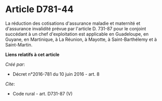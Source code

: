 # Article D781-44

La réduction des cotisations d'assurance maladie et maternité et d'assurance invalidité prévue par l'article D. 731-87 pour
le conjoint succédant à un chef d'exploitation est applicable en Guadeloupe, en Guyane, en Martinique, à La Réunion, à
Mayotte, à Saint-Barthélemy et à Saint-Martin.

**Liens relatifs à cet article**

_Créé par_:

  - Décret n°2016-781 du 10 juin 2016 - art. 8

_Cite_:

  - Code rural - art. D731-87 (V)
